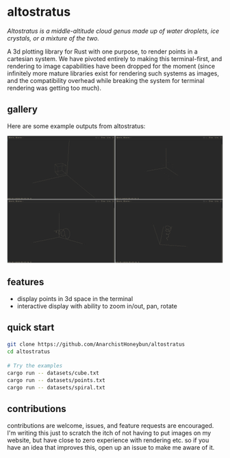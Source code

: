 # altostratus

*Altostratus is a middle-altitude cloud genus made up of water droplets, ice crystals, or a mixture of the two.*

A 3d plotting library for Rust with one purpose, to render points in a cartesian system. We have pivoted entirely to making this terminal-first, and rendering to image capabilities have been dropped for the moment (since infinitely more mature libraries exist for rendering such systems as images, and the compatibility overhead while breaking the system for terminal rendering was getting too much).

## gallery

Here are some example outputs from altostratus:

![image](public/grid_stitch.jpg)


## features

- display points in 3d space in the terminal
- interactive display with ability to zoom in/out, pan, rotate


## quick start

```bash
git clone https://github.com/AnarchistHoneybun/altostratus
cd altostratus

# Try the examples
cargo run -- datasets/cube.txt
cargo run -- datasets/points.txt
cargo run -- datasets/spiral.txt
```

## contributions

contributions are welcome, issues, and feature requests are encouraged. I'm writing this just to scratch the itch of not having to put images on my website, but have close to zero experience with rendering etc. so if you have an idea that improves this, open up an issue to make me aware of it. 
